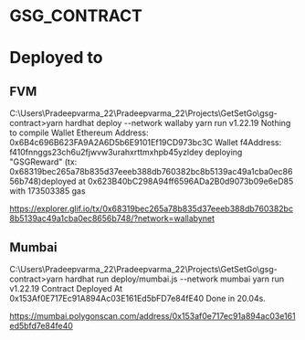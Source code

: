 # GSG_CONTRACT


# Deployed to

## FVM

C:\Users\Pradeepvarma_22\Pradeepvarma_22\Projects\GetSetGo\gsg-contract>yarn hardhat deploy --network wallaby
yarn run v1.22.19
Nothing to compile
Wallet Ethereum Address: 0x6B4c696B623FA9A2A6D5b6E9101Ef19CD973bc3C
Wallet f4Address:  f410fnnggs23ch6u2fjwvw3urahxrttmxhpb45yzldey
deploying "GSGReward" (tx: 0x68319bec265a78b835d37eeeb388db760382bc8b5139ac49a1cba0ec8656b748)deployed at 0x623B40bC298A94ff6596ADa2B0d9073b09e6eD85 with 173503385 gas

<a href="https://explorer.glif.io/tx/0x68319bec265a78b835d37eeeb388db760382bc8b5139ac49a1cba0ec8656b748/?network=wallabynet">https://explorer.glif.io/tx/0x68319bec265a78b835d37eeeb388db760382bc8b5139ac49a1cba0ec8656b748/?network=wallabynet</a>


## Mumbai
C:\Users\Pradeepvarma_22\Pradeepvarma_22\Projects\GetSetGo\gsg-contract>yarn hardhat run deploy/mumbai.js --network mumbai
yarn run v1.22.19
Contract Deployed At 0x153Af0E717Ec91A894Ac03E161Ed5bFD7e84fE40
Done in 20.04s.

<a href="https://mumbai.polygonscan.com/address/0x153af0e717ec91a894ac03e161ed5bfd7e84fe40">https://mumbai.polygonscan.com/address/0x153af0e717ec91a894ac03e161ed5bfd7e84fe40</a>
